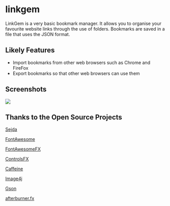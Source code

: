 # linkgem

LinkGem is a very basic bookmark manager. It allows you to organise your favourite website links through the use of folders. Bookmarks are saved in a file that uses the JSON format.

## Likely Features

- Import bookmarks from other web browsers such as Chrome and FireFox
- Export bookmarks so that other web browsers can use them

## Screenshots

![](http://i.imgur.com/2f1RLbS.png)

## Thanks to the Open Source Projects
[Sejda](http://www.sejda.org/)

[FontAwesome](http://fontawesome.io/)

[FontAwesomeFX](http://www.jensd.de/)

[ControlsFX](http://fxexperience.com/controlsfx/)

[Caffeine](https://github.com/ben-manes/caffeine)

[Image4j](http://image4j.sourceforge.net/)

[Gson](https://github.com/google/gson)

[afterburner.fx](http://afterburner.adam-bien.com/)
